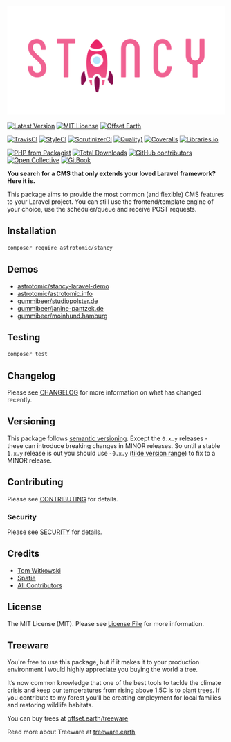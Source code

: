 ![Stancy](docs/.gitbook/assets/banner.png)

[![Latest Version](http://img.shields.io/packagist/v/astrotomic/stancy.svg?label=Release&style=for-the-badge)](https://packagist.org/packages/astrotomic/stancy)
[![MIT License](https://img.shields.io/github/license/Astrotomic/stancy.svg?label=License&color=blue&style=for-the-badge)](https://github.com/Astrotomic/stancy/blob/master/LICENSE)
[![Offset Earth](https://img.shields.io/badge/Treeware-%F0%9F%8C%B3-green?style=for-the-badge&cacheSeconds=600)](https://offset.earth/treeware)

[![TravisCI](https://img.shields.io/travis/Astrotomic/stancy/master?label=TravisCI&style=flat-square)](https://travis-ci.org/Astrotomic/stancy/branches)
[![StyleCI](https://styleci.io/repos/210212315/shield)](https://styleci.io/repos/210212315)
[![ScrutinizerCI](https://img.shields.io/scrutinizer/build/g/Astrotomic/stancy?label=ScrutinizerCI&style=flat-square)](https://scrutinizer-ci.com/g/Astrotomic/stancy)
[![Quality)](https://img.shields.io/scrutinizer/quality/g/Astrotomic/stancy?label=Quality&style=flat-square)](https://scrutinizer-ci.com/g/Astrotomic/stancy)
[![Coveralls](https://img.shields.io/coveralls/github/Astrotomic/stancy?label=Coverage&style=flat-square)](https://coveralls.io/github/Astrotomic/stancy)
[![Libraries.io](https://img.shields.io/librariesio/github/Astrotomic/stancy?label=Dependencies&style=flat-square)](https://libraries.io/packagist/astrotomic%2Fstancy)

[![PHP from Packagist](https://img.shields.io/packagist/php-v/astrotomic/stancy?label=PHP&style=flat-square)](https://packagist.org/packages/astrotomic/stancy)
[![Total Downloads](https://img.shields.io/packagist/dt/astrotomic/stancy.svg?label=Downloads&style=flat-square)](https://packagist.org/packages/astrotomic/stancy)
[![GitHub contributors](https://img.shields.io/github/contributors/Astrotomic/stancy?label=Contributors&style=flat-square)](https://github.com/Astrotomic/stancy/graphs/contributors)
[![Open Collective](https://img.shields.io/opencollective/all/astrotomic?label=Backers&style=flat-square)](https://opencollective.com/astrotomic)
[![GitBook](https://img.shields.io/badge/GitBook-Stancy-E91E63.svg?style=flat-square)](https://docs.astrotomic.info/stancy)

**You search for a CMS that only extends your loved Laravel framework? Here it is.**

This package aims to provide the most common (and flexible) CMS features to your Laravel project. You can still use the frontend/template engine of your choice, use the scheduler/queue and receive POST requests.

## Installation

```bash
composer require astrotomic/stancy
```

## Demos

* [astrotomic/stancy-laravel-demo](https://github.com/Astrotomic/stancy-laravel-demo)
* [astrotomic/astrotomic.info](https://github.com/Astrotomic/astrotomic.info)
* [gummibeer/studiopolster.de](https://github.com/Gummibeer/studiopolster.de)
* [gummibeer/janine-pantzek.de](https://github.com/Gummibeer/janine-pantzek.de)
* [gummibeer/moinhund.hamburg](https://github.com/Gummibeer/moinhund.hamburg)

## Testing

```bash
composer test
```

## Changelog

Please see [CHANGELOG](docs/changelog.md) for more information on what has changed recently.

## Versioning

This package follows [semantic versioning](https://semver.org/). Except the `0.x.y` releases - these can introduce breaking changes in MINOR releases. So until a stable `1.x.y` release is out you should use `~0.x.y` ([tilde version range](https://getcomposer.org/doc/articles/versions.md#tilde-version-range-)) to fix to a MINOR release.

## Contributing

Please see [CONTRIBUTING](CONTRIBUTING.md) for details.

### Security

Please see [SECURITY](SECURITY.md) for details.

## Credits

- [Tom Witkowski](https://github.com/Gummibeer)
- [Spatie](https://github.com/spatie)
- [All Contributors](https://github.com/Astrotomic/stancy/graphs/contributors)

## License

The MIT License (MIT). Please see [License File](LICENSE) for more information.

## Treeware

You're free to use this package, but if it makes it to your production environment I would highly appreciate you buying the world a tree.

It’s now common knowledge that one of the best tools to tackle the climate crisis and keep our temperatures from rising above 1.5C is to [plant trees](https://www.bbc.co.uk/news/science-environment-48870920). If you contribute to my forest you’ll be creating employment for local families and restoring wildlife habitats.

You can buy trees at [offset.earth/treeware](https://plant.treeware.earth/Astrotomic/stancy)

Read more about Treeware at [treeware.earth](https://treeware.earth)
